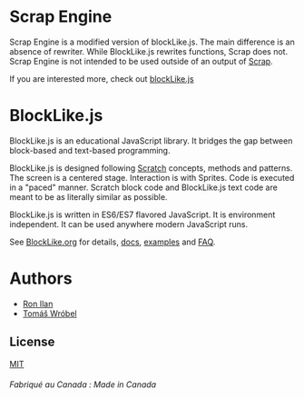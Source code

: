 # Scrap Engine
Scrap Engine is a modified version of blockLike.js. The main difference is an absence of rewriter. While BlockLike.js rewrites functions, Scrap does not. Scrap Engine is not intended to be used outside of an output of [Scrap](https://github.com/tomas-wrobel/scrap).

If you are interested more, check out [blockLike.js](https://blocklike.org)

# BlockLike.js

BlockLike.js is an educational JavaScript library. It bridges the gap between block-based and text-based programming.

BlockLike.js is designed following [Scratch](https://scratch.mit.edu) concepts, methods and patterns. The screen is a centered stage. Interaction is with Sprites. Code is executed in a "paced" manner. Scratch block code and BlockLike.js text code are meant to be as literally similar as possible.

BlockLike.js is written in ES6/ES7 flavored JavaScript. It is environment independent. It can be used anywhere modern JavaScript runs.

See [BlockLike.org](https://www.blocklike.org) for details, [docs](https://www.blocklike.org/docs), [examples](https://www.blocklike.org/example) and [FAQ](https://www.blocklike.org/faq.html).

# Authors

- [Ron Ilan](https://www.ronilan.com)
- [Tomáš Wróbel](https://tomaswrobel.dev)

## License
[MIT](https://en.wikipedia.org/wiki/MIT_License)

###### Fabriqué au Canada : Made in Canada
